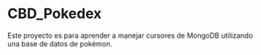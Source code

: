 # CBD_Pokedex
Este proyecto es para aprender a manejar cursores de MongoDB utilizando una base de datos de pokémon.
